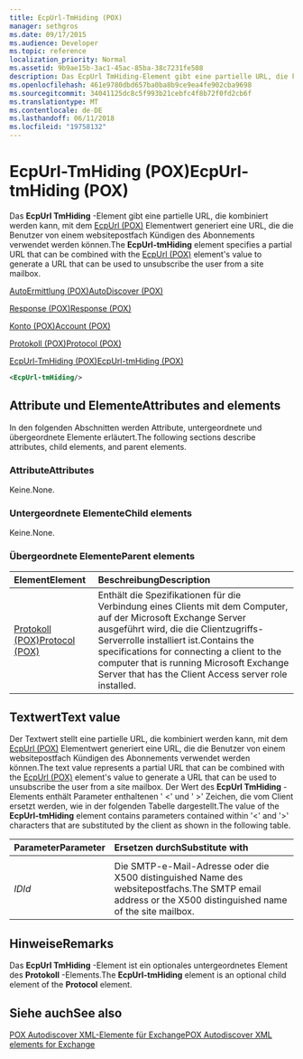 ```yaml
---
title: EcpUrl-TmHiding (POX)
manager: sethgros
ms.date: 09/17/2015
ms.audience: Developer
ms.topic: reference
localization_priority: Normal
ms.assetid: 9b9ae15b-3ac1-45ac-85ba-38c7231fe508
description: Das EcpUrl TmHiding-Element gibt eine partielle URL, die kombiniert werden kann, mit dem EcpUrl (POX) Elementwert generiert eine URL, die die Benutzer von einem websitepostfach Kündigen des Abonnements verwendet werden können.
ms.openlocfilehash: 461e9780dbd657ba0ba8b9ce9ea4fe902cba9698
ms.sourcegitcommit: 34041125dc8c5f993b21cebfc4f8b72f0fd2cb6f
ms.translationtype: MT
ms.contentlocale: de-DE
ms.lasthandoff: 06/11/2018
ms.locfileid: "19758132"
---
```

# <a name="ecpurl-tmhiding-pox"></a><span data-ttu-id="2f9f6-103">EcpUrl-TmHiding (POX)</span><span class="sxs-lookup"><span data-stu-id="2f9f6-103">EcpUrl-tmHiding (POX)</span></span>

<span data-ttu-id="2f9f6-104">Das **EcpUrl TmHiding** -Element gibt eine partielle URL, die kombiniert werden kann, mit dem [EcpUrl (POX)](ecpurl-pox.md) Elementwert generiert eine URL, die die Benutzer von einem websitepostfach Kündigen des Abonnements verwendet werden können.</span><span class="sxs-lookup"><span data-stu-id="2f9f6-104">The **EcpUrl-tmHiding** element specifies a partial URL that can be combined with the [EcpUrl (POX)](ecpurl-pox.md) element's value to generate a URL that can be used to unsubscribe the user from a site mailbox.</span></span> 
  
[<span data-ttu-id="2f9f6-105">AutoErmittlung (POX)</span><span class="sxs-lookup"><span data-stu-id="2f9f6-105">AutoDiscover (POX)</span></span>](autodiscover-pox.md)
  
[<span data-ttu-id="2f9f6-106">Response (POX)</span><span class="sxs-lookup"><span data-stu-id="2f9f6-106">Response (POX)</span></span>](response-pox.md)
  
[<span data-ttu-id="2f9f6-107">Konto (POX)</span><span class="sxs-lookup"><span data-stu-id="2f9f6-107">Account (POX)</span></span>](account-pox.md)
  
[<span data-ttu-id="2f9f6-108">Protokoll (POX)</span><span class="sxs-lookup"><span data-stu-id="2f9f6-108">Protocol (POX)</span></span>](protocol-pox.md)
  
[<span data-ttu-id="2f9f6-109">EcpUrl-TmHiding (POX)</span><span class="sxs-lookup"><span data-stu-id="2f9f6-109">EcpUrl-tmHiding (POX)</span></span>](ecpurl-tmhiding-pox.md)
  
```XML
<EcpUrl-tmHiding/>
```

## <a name="attributes-and-elements"></a><span data-ttu-id="2f9f6-110">Attribute und Elemente</span><span class="sxs-lookup"><span data-stu-id="2f9f6-110">Attributes and elements</span></span>

<span data-ttu-id="2f9f6-111">In den folgenden Abschnitten werden Attribute, untergeordnete und übergeordnete Elemente erläutert.</span><span class="sxs-lookup"><span data-stu-id="2f9f6-111">The following sections describe attributes, child elements, and parent elements.</span></span>
  
### <a name="attributes"></a><span data-ttu-id="2f9f6-112">Attribute</span><span class="sxs-lookup"><span data-stu-id="2f9f6-112">Attributes</span></span>

<span data-ttu-id="2f9f6-113">Keine.</span><span class="sxs-lookup"><span data-stu-id="2f9f6-113">None.</span></span>
  
### <a name="child-elements"></a><span data-ttu-id="2f9f6-114">Untergeordnete Elemente</span><span class="sxs-lookup"><span data-stu-id="2f9f6-114">Child elements</span></span>

<span data-ttu-id="2f9f6-115">Keine.</span><span class="sxs-lookup"><span data-stu-id="2f9f6-115">None.</span></span>
  
### <a name="parent-elements"></a><span data-ttu-id="2f9f6-116">Übergeordnete Elemente</span><span class="sxs-lookup"><span data-stu-id="2f9f6-116">Parent elements</span></span>

|<span data-ttu-id="2f9f6-117">**Element**</span><span class="sxs-lookup"><span data-stu-id="2f9f6-117">**Element**</span></span>|<span data-ttu-id="2f9f6-118">**Beschreibung**</span><span class="sxs-lookup"><span data-stu-id="2f9f6-118">**Description**</span></span>|
|:-----|:-----|
|[<span data-ttu-id="2f9f6-119">Protokoll (POX)</span><span class="sxs-lookup"><span data-stu-id="2f9f6-119">Protocol (POX)</span></span>](protocol-pox.md) <br/> |<span data-ttu-id="2f9f6-120">Enthält die Spezifikationen für die Verbindung eines Clients mit dem Computer, auf der Microsoft Exchange Server ausgeführt wird, die die Clientzugriffs-Serverrolle installiert ist.</span><span class="sxs-lookup"><span data-stu-id="2f9f6-120">Contains the specifications for connecting a client to the computer that is running Microsoft Exchange Server that has the Client Access server role installed.</span></span>  <br/> |
   
## <a name="text-value"></a><span data-ttu-id="2f9f6-121">Textwert</span><span class="sxs-lookup"><span data-stu-id="2f9f6-121">Text value</span></span>

<span data-ttu-id="2f9f6-122">Der Textwert stellt eine partielle URL, die kombiniert werden kann, mit dem [EcpUrl (POX)](ecpurl-pox.md) Elementwert generiert eine URL, die die Benutzer von einem websitepostfach Kündigen des Abonnements verwendet werden können.</span><span class="sxs-lookup"><span data-stu-id="2f9f6-122">The text value represents a partial URL that can be combined with the [EcpUrl (POX)](ecpurl-pox.md) element's value to generate a URL that can be used to unsubscribe the user from a site mailbox.</span></span> <span data-ttu-id="2f9f6-123">Der Wert des **EcpUrl TmHiding** -Elements enthält Parameter enthaltenen ' <' und ' >' Zeichen, die vom Client ersetzt werden, wie in der folgenden Tabelle dargestellt.</span><span class="sxs-lookup"><span data-stu-id="2f9f6-123">The value of the **EcpUrl-tmHiding** element contains parameters contained within '<' and '>' characters that are substituted by the client as shown in the following table.</span></span> 
  
|<span data-ttu-id="2f9f6-124">**Parameter**</span><span class="sxs-lookup"><span data-stu-id="2f9f6-124">**Parameter**</span></span>|<span data-ttu-id="2f9f6-125">**Ersetzen durch**</span><span class="sxs-lookup"><span data-stu-id="2f9f6-125">**Substitute with**</span></span>|
|:-----|:-----|
| <span data-ttu-id="2f9f6-126">
  _ID_</span><span class="sxs-lookup"><span data-stu-id="2f9f6-126">_Id_</span></span> <br/> |<span data-ttu-id="2f9f6-127">Die SMTP-e-Mail-Adresse oder die X500 distinguished Name des websitepostfachs.</span><span class="sxs-lookup"><span data-stu-id="2f9f6-127">The SMTP email address or the X500 distinguished name of the site mailbox.</span></span>  <br/> |
   
## <a name="remarks"></a><span data-ttu-id="2f9f6-128">Hinweise</span><span class="sxs-lookup"><span data-stu-id="2f9f6-128">Remarks</span></span>

<span data-ttu-id="2f9f6-129">Das **EcpUrl TmHiding** -Element ist ein optionales untergeordnetes Element des **Protokoll** -Elements.</span><span class="sxs-lookup"><span data-stu-id="2f9f6-129">The **EcpUrl-tmHiding** element is an optional child element of the **Protocol** element.</span></span> 
  
## <a name="see-also"></a><span data-ttu-id="2f9f6-130">Siehe auch</span><span class="sxs-lookup"><span data-stu-id="2f9f6-130">See also</span></span>



[<span data-ttu-id="2f9f6-131">POX Autodiscover XML-Elemente für Exchange</span><span class="sxs-lookup"><span data-stu-id="2f9f6-131">POX Autodiscover XML elements for Exchange</span></span>](pox-autodiscover-xml-elements-for-exchange.md)

